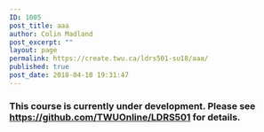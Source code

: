 ```yaml
---
ID: 1005
post_title: aaa
author: Colin Madland
post_excerpt: ""
layout: page
permalink: https://create.twu.ca/ldrs501-su18/aaa/
published: true
post_date: 2018-04-10 19:31:47
---
```

<h3>This course is currently under development. Please see <a href="https://github.com/TWUOnline/LDRS501">https://github.com/TWUOnline/LDRS501</a> for details.</h3>